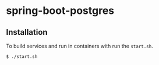 # spring-boot-postgres

## Installation
To build services and run in containers with run the `start.sh`. 
```bash
$ ./start.sh
```
